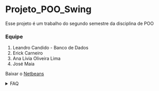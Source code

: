 # Projeto_POO_Swing

Esse projeto é um trabalho do segundo semestre da disciplina de POO 

### Equipe
1. Leandro Candido - Banco de Dados
2. Erick Carneiro
3. Ana Lívia Oliveira Lima
4. José Maia

Baixar o [Netbeans](https://netbeans.apache.org/download/nb19/)

<details>
  <summary>FAQ</summary>
  
+ <details>
  <summary>Como acessar nosso banco de dados?</summary>
  &nbsp &nbsp &nbsp 1. Entre nesse site: "phpmyadmin.co"
  <br>
  &nbsp &nbsp &nbsp 2. Na barra de host, digite: "sql10.freesqldatabase.com"
  <br>
  &nbsp &nbsp &nbsp 3. Na barra de usuário, digite: "sql10656686"
  <br>
  &nbsp &nbsp &nbsp 4. Na barra de senha, digite: "IrfCARGKYh"
  </details>

+ <details>
  <summary>Pra que criar um pull request ao invés de mandar tudo direto na Main como sempre?</summary>
  &nbsp &nbsp &nbsp Para não ter problema na hora de mandar alguma mudança para o repositório principal, sem que apague o progresso de outro membro, já que esse é um projeto de escala maior
  </details>
  
+ <details>
  <summary>Como criar um Pull Request?</summary>
  &nbsp &nbsp &nbsp 1. Faça um fork do nosso repositório
  <br>
  <p>&nbsp &nbsp &nbsp 2. Faça um "clone" dele no seu computador: "git clone https://github.com/(seu nome de usuario)/Projeto_POO_Swing.git"</p>
  <b>&nbsp &nbsp &nbsp Depois de criar um clone</b>
  <br>
  <p>&nbsp &nbsp &nbsp 3. Entre na pasta onde tenha feito o fork e abra o git bash</p> 
  <b>&nbsp &nbsp &nbsp Quando for fazer um push para o seu fork</b>
  <br>
  &nbsp &nbsp &nbsp 4. Adicione todos os arquivos modificados: "git add . && git status"
  <br>
  &nbsp &nbsp &nbsp 5. Faça um commit: "git commit"
  <br>
  <p> &nbsp &nbsp &nbsp 6. Faça um push para a sua branch: "git push -u origin main"</p>
  <b>&nbsp &nbsp &nbsp Quando for fazer um pull request para a main</b>
  <br>
  &nbsp &nbsp &nbsp 6. Entre no repositório onde havia feito um fork
  <br>
  &nbsp &nbsp &nbsp 7. Lá dentro vai aparecer algo como "Compare and Pull Request" ou "1 (ou mais) commits ahead", lá você poderá fazer o pull request para o nosso repositório
  </details>
</details>

